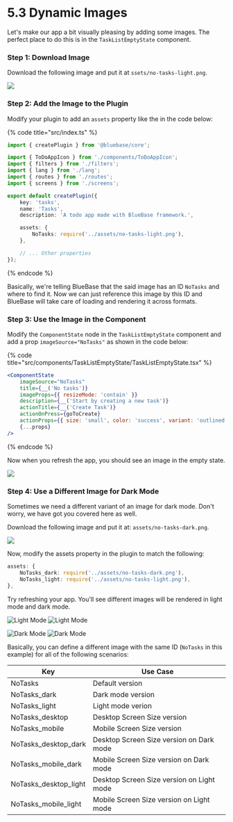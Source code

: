 # 5.3 Dynamic Images

Let's make our app a bit visually pleasing by adding some images. The perfect place to do this is in the `TaskListEmptyState` component.

### Step 1: Download Image

Download the following image and put it at `ssets/no-tasks-light.png`.

![](../../.gitbook/assets/no-tasks-light.png)

### Step 2: Add the Image to the Plugin

Modify your plugin to add an `assets` property like the in the code below:

{% code title="src/index.ts" %}
```typescript
import { createPlugin } from '@bluebase/core';

import { ToDoAppIcon } from './components/ToDoAppIcon';
import { filters } from './filters';
import { lang } from './lang';
import { routes } from './routes';
import { screens } from './screens';

export default createPlugin({
	key: 'tasks',
	name: 'Tasks',
	description: 'A todo app made with BlueBase framework.',

	assets: {
		NoTasks: require('../assets/no-tasks-light.png'),
	},

	// ... Other properties
});
```
{% endcode %}

Basically, we're telling BlueBase that the said image has an ID `NoTasks` and where to find it. Now we can just reference this image by this ID and BlueBase will take care of loading and rendering it across formats.

### Step 3: Use the Image in the Component

Modify the `ComponentState` node in the `TaskListEmptyState` component and add a prop `imageSource="NoTasks"` as shown in the code below:

{% code title="src/components/TaskListEmptyState/TaskListEmptyState.tsx" %}
```jsx
<ComponentState
    imageSource="NoTasks"
    title={__('No tasks')}
    imageProps={{ resizeMode: 'contain' }}
    description={__('Start by creating a new task')}
    actionTitle={__('Create Task')}
    actionOnPress={goToCreate}
    actionProps={{ size: 'small', color: 'success', variant: 'outlined' }}
    {...props}
/>
```
{% endcode %}

Now when you refresh the app, you should see an image in the empty state.

![](<../../.gitbook/assets/Screenshot 2022-04-25 at 11.43.53 PM.png>)

### Step 4: Use a Different Image for Dark Mode

Sometimes we need a different variant of an image for dark mode. Don't worry, we have got you covered here as well.

Download the following image and put it at: `assets/no-tasks-dark.png`.

![](../../.gitbook/assets/no-tasks-dark.png)

Now, modify the assets property in the plugin to match the following:

```typescript
assets: {
    NoTasks_dark: require('../assets/no-tasks-dark.png'),
    NoTasks_light: require('../assets/no-tasks-light.png'),
},
```

Try refreshing your app. You'll see different images will be rendered in light mode and dark mode.

![Light Mode](<../../.gitbook/assets/Screenshot 2022-04-25 at 11.43.53 PM.png>) ![Light Mode](<../../.gitbook/assets/Screenshot 2022-04-25 at 11.43.59 PM.png>)

![Dark Mode](<../../.gitbook/assets/Screenshot 2022-04-25 at 11.43.40 PM.png>) ![Dark Mode](<../../.gitbook/assets/Screenshot 2022-04-25 at 11.43.43 PM.png>)

Basically, you can define a different image with the same ID (`NoTasks` in this example) for all of the following scenarios:

| Key                     | Use Case                                  |
| ----------------------- | ----------------------------------------- |
| NoTasks                 | Default version                           |
| NoTasks\_dark           | Dark mode version                         |
| NoTasks\_light          | Light mode verion                         |
| NoTasks\_desktop        | Desktop Screen Size version               |
| NoTasks\_mobile         | Mobile Screen Size version                |
| NoTasks\_desktop\_dark  | Desktop Screen Size version on Dark mode  |
| NoTasks\_mobile\_dark   | Mobile Screen Size version on Dark mode   |
| NoTasks\_desktop\_light | Desktop Screen Size version on Light mode |
| NoTasks\_mobile\_light  | Mobile Screen Size version on Light mode  |
